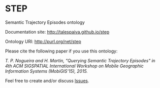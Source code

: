 # STEP
Semantic Trajectory Episodes ontology

Documentation site: http://talespaiva.github.io/step

Ontology URI: http://purl.org/net/step

Please cite the following paper if you use this ontology: 

*T. P. Nogueira and H. Martin, "Querying Semantic Trajectory Episodes" in 4th ACM SIGSPATIAL International Workshop on Mobile Geographic Information Systems (MobiGIS'15), 2015.*

Feel free to create and/or discuss [Issues](https://github.com/talespaiva/step/issues).
